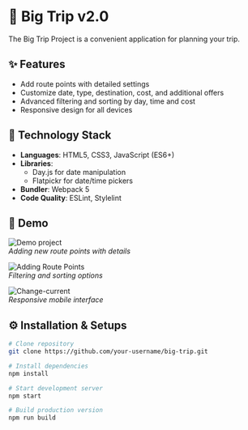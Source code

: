 # 🚀 Big Trip v2.0

The Big Trip Project is a convenient application for planning your trip.

## ✨ Features
- Add route points with detailed settings
- Customize date, type, destination, cost, and additional offers
- Advanced filtering and sorting by day, time and cost
- Responsive design for all devices

## 🧩 Technology Stack
- **Languages**: HTML5, CSS3, JavaScript (ES6+)
- **Libraries**:
  - Day.js for date manipulation
  - Flatpickr for date/time pickers
- **Bundler**: Webpack 5
- **Code Quality**: ESLint, Stylelint

## 🎥 Demo

![Demo project](/img/gif/demo.gif)  
*Adding new route points with details*

![Adding Route Points](/img/gif/add-point.gif)  
*Filtering and sorting options*

![Change-current](/img/gif/change-current.gif)  
*Responsive mobile interface*

## ⚙️ Installation & Setups

```bash
# Clone repository
git clone https://github.com/your-username/big-trip.git

# Install dependencies
npm install

# Start development server
npm start

# Build production version
npm run build

